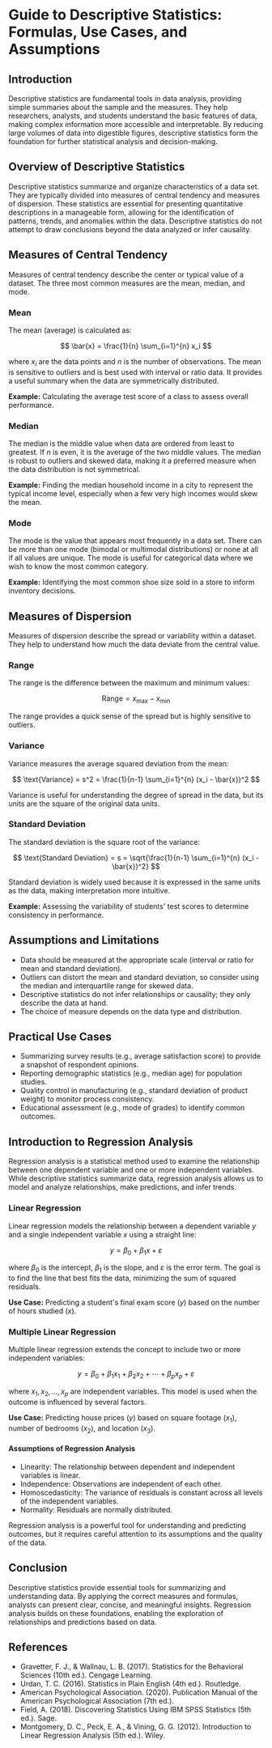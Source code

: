 # Guide to Descriptive Statistics: Formulas, Use Cases, and Assumptions

## Introduction
Descriptive statistics are fundamental tools in data analysis, providing simple summaries about the sample and the measures. They help researchers, analysts, and students understand the basic features of data, making complex information more accessible and interpretable. By reducing large volumes of data into digestible figures, descriptive statistics form the foundation for further statistical analysis and decision-making.

## Overview of Descriptive Statistics
Descriptive statistics summarize and organize characteristics of a data set. They are typically divided into measures of central tendency and measures of dispersion. These statistics are essential for presenting quantitative descriptions in a manageable form, allowing for the identification of patterns, trends, and anomalies within the data. Descriptive statistics do not attempt to draw conclusions beyond the data analyzed or infer causality.

## Measures of Central Tendency
Measures of central tendency describe the center or typical value of a dataset. The three most common measures are the mean, median, and mode.

### Mean
The mean (average) is calculated as:

$$
\bar{x} = \frac{1}{n} \sum_{i=1}^{n} x_i
$$

where $x_i$ are the data points and $n$ is the number of observations. The mean is sensitive to outliers and is best used with interval or ratio data. It provides a useful summary when the data are symmetrically distributed.

**Example:** Calculating the average test score of a class to assess overall performance.

### Median
The median is the middle value when data are ordered from least to greatest. If $n$ is even, it is the average of the two middle values. The median is robust to outliers and skewed data, making it a preferred measure when the data distribution is not symmetrical.

**Example:** Finding the median household income in a city to represent the typical income level, especially when a few very high incomes would skew the mean.

### Mode
The mode is the value that appears most frequently in a data set. There can be more than one mode (bimodal or multimodal distributions) or none at all if all values are unique. The mode is useful for categorical data where we wish to know the most common category.

**Example:** Identifying the most common shoe size sold in a store to inform inventory decisions.

## Measures of Dispersion
Measures of dispersion describe the spread or variability within a dataset. They help to understand how much the data deviate from the central value.

### Range
The range is the difference between the maximum and minimum values:

$$
\text{Range} = x_{\text{max}} - x_{\text{min}}
$$

The range provides a quick sense of the spread but is highly sensitive to outliers.

### Variance
Variance measures the average squared deviation from the mean:

$$
\text{Variance} = s^2 = \frac{1}{n-1} \sum_{i=1}^{n} (x_i - \bar{x})^2
$$

Variance is useful for understanding the degree of spread in the data, but its units are the square of the original data units.

### Standard Deviation
The standard deviation is the square root of the variance:

$$
\text{Standard Deviation} = s = \sqrt{\frac{1}{n-1} \sum_{i=1}^{n} (x_i - \bar{x})^2}
$$

Standard deviation is widely used because it is expressed in the same units as the data, making interpretation more intuitive.

**Example:** Assessing the variability of students' test scores to determine consistency in performance.

## Assumptions and Limitations
- Data should be measured at the appropriate scale (interval or ratio for mean and standard deviation).
- Outliers can distort the mean and standard deviation, so consider using the median and interquartile range for skewed data.
- Descriptive statistics do not infer relationships or causality; they only describe the data at hand.
- The choice of measure depends on the data type and distribution.

## Practical Use Cases
- Summarizing survey results (e.g., average satisfaction score) to provide a snapshot of respondent opinions.
- Reporting demographic statistics (e.g., median age) for population studies.
- Quality control in manufacturing (e.g., standard deviation of product weight) to monitor process consistency.
- Educational assessment (e.g., mode of grades) to identify common outcomes.

## Introduction to Regression Analysis
Regression analysis is a statistical method used to examine the relationship between one dependent variable and one or more independent variables. While descriptive statistics summarize data, regression analysis allows us to model and analyze relationships, make predictions, and infer trends.

### Linear Regression
Linear regression models the relationship between a dependent variable $y$ and a single independent variable $x$ using a straight line:

$$
y = \beta_0 + \beta_1 x + \varepsilon
$$

where $\beta_0$ is the intercept, $\beta_1$ is the slope, and $\varepsilon$ is the error term. The goal is to find the line that best fits the data, minimizing the sum of squared residuals.

**Use Case:** Predicting a student's final exam score ($y$) based on the number of hours studied ($x$).

### Multiple Linear Regression
Multiple linear regression extends the concept to include two or more independent variables:

$$
y = \beta_0 + \beta_1 x_1 + \beta_2 x_2 + \cdots + \beta_p x_p + \varepsilon
$$

where $x_1, x_2, ..., x_p$ are independent variables. This model is used when the outcome is influenced by several factors.

**Use Case:** Predicting house prices ($y$) based on square footage ($x_1$), number of bedrooms ($x_2$), and location ($x_3$).

#### Assumptions of Regression Analysis
- Linearity: The relationship between dependent and independent variables is linear.
- Independence: Observations are independent of each other.
- Homoscedasticity: The variance of residuals is constant across all levels of the independent variables.
- Normality: Residuals are normally distributed.

Regression analysis is a powerful tool for understanding and predicting outcomes, but it requires careful attention to its assumptions and the quality of the data.

## Conclusion
Descriptive statistics provide essential tools for summarizing and understanding data. By applying the correct measures and formulas, analysts can present clear, concise, and meaningful insights. Regression analysis builds on these foundations, enabling the exploration of relationships and predictions based on data.

## References
- Gravetter, F. J., & Wallnau, L. B. (2017). Statistics for the Behavioral Sciences (10th ed.). Cengage Learning.
- Urdan, T. C. (2016). Statistics in Plain English (4th ed.). Routledge.
- American Psychological Association. (2020). Publication Manual of the American Psychological Association (7th ed.).
- Field, A. (2018). Discovering Statistics Using IBM SPSS Statistics (5th ed.). Sage.
- Montgomery, D. C., Peck, E. A., & Vining, G. G. (2012). Introduction to Linear Regression Analysis (5th ed.). Wiley.
